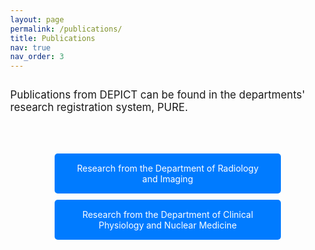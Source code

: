 ```yaml
---
layout: page
permalink: /publications/
title: Publications
nav: true
nav_order: 3
---
```


<span style="font-size: 1.2em;">Publications from DEPICT can be found in the departments' research registration system, PURE.</span>

<div class="links-container">
  <a href="https://research.regionh.dk/da/organisations/afdeling-for-r%c3%b8ntgen-og-skanning/publications/" class="styled-link">Research from the Department of Radiology and Imaging</a>
  <a href="https://research.regionh.dk/da/organisations/afdeling-for-klinisk-fysiologi-og-nuklearmedicin" class="styled-link">Research from the Department of Clinical Physiology and Nuclear Medicine​​</a>
</div>

<style>
  body {
    min-height: 100vh; /* Sikrer, at body fylder hele siden */
    display: flex;
    flex-direction: column;
    margin: 0; /* Fjern default margin */
  }

  main {
    flex: 1; /* Sørger for at main indholdet vokser for at fylde pladsen */
    padding: 20px; /* Tilføjet padding for at skabe plads omkring indholdet */
  }

  .links-container {
    margin-top: 40px; /* Mere mellemrum her */
    text-align: center;
  }

  .styled-link {
    display: block;
    padding: 15px 30px; /* Juster padding for at gøre kasserne bredere */
    margin: 10px auto; /* Centrer kasserne horisontalt og lodret */
    background-color: #007bff;
    color: white;
    text-align: center;
    text-decoration: none;
    border-radius: 5px;
    transition: background-color 0.3s ease;
    width: 60%; /* Tilføjet for at gøre kasserne bredere */
  }

  .styled-link:hover {
    background-color: #0056b3;
  }

  footer {
    margin-top: auto; /* Sørger for at footeren kommer ned i bunden */
    background-color: #f8f9fa; /* Tilføjet baggrundsfarve til footer */
    padding: 20px 0; /* Tilføjet padding for at skabe plads omkring footeren */
    width: 100%; /* Sikrer, at footeren strækker sig over hele bredden */
    text-align: center; /* Centrer indholdet i footeren */
  }
</style>
